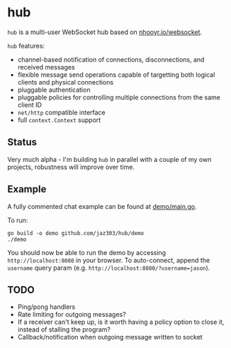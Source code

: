 # hub

`hub` is a multi-user WebSocket hub based on [nhooyr.io/websocket](https://github.com/nhooyr/websocket).

`hub` features:

  - channel-based notification of connections, disconnections, and received messages
  - flexible message send operations capable of targetting both logical clients and physical connections
  - pluggable authentication
  - pluggable policies for controlling multiple connections from the same client ID
  - `net/http` compatible interface
  - full `context.Context` support

## Status

Very much alpha - I'm building `hub` in parallel with a couple of my own projects, robustness will improve
over time.

## Example

A fully commented chat example can be found at [demo/main.go](demo/main.go).

To run:

```shell
go build -o demo github.com/jaz303/hub/demo
./demo
```

You should now be able to run the demo by accessing `http://localhost:8080` in your browser. To auto-connect, append the `username` query param (e.g. `http://localhost:8080/?username=jason`).

## TODO

  - Ping/pong handlers
  - Rate limiting for outgoing messages?
  - If a receiver can't keep up, is it worth having a policy option to close it, instead of stalling the program?
  - Callback/notification when outgoing message written to socket
